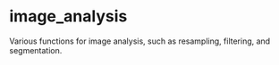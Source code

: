 # image_analysis
Various functions for image analysis, such as resampling, filtering, and segmentation.
